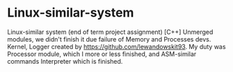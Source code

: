# Linux-similar-system
Linux-similar system (end of term project assignment) [C++]
Unmerged modules, we didn't finish it due failure of Memory and Processes devs.
Kernel, Logger created by https://github.com/lewandowskit93.
My duty was Processor module, which I more or less finished, and ASM-similar commands Interpreter which is finished.
